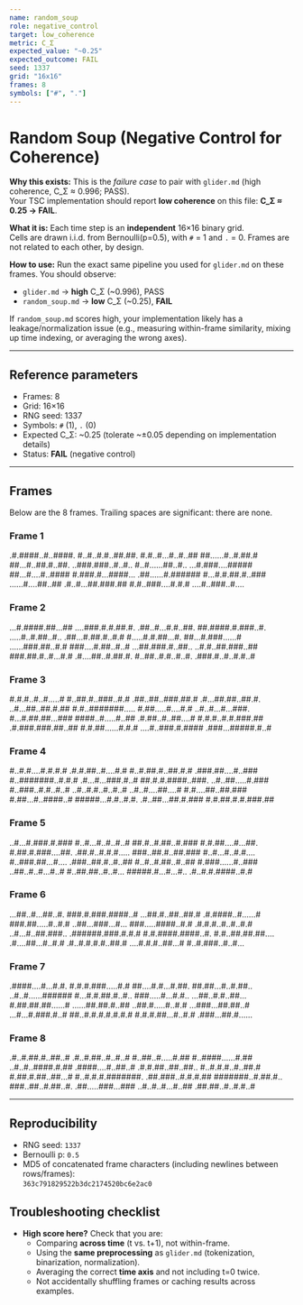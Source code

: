 ```yaml
---
name: random_soup
role: negative_control
target: low_coherence
metric: C_Σ
expected_value: "~0.25"
expected_outcome: FAIL
seed: 1337
grid: "16x16"
frames: 8
symbols: ["#", "."]
---
```


# Random Soup (Negative Control for Coherence)

**Why this exists:** This is the *failure case* to pair with `glider.md` (high coherence, C_Σ ≈ 0.996; PASS).  
Your TSC implementation should report **low coherence** on this file: **C_Σ ≈ 0.25 → FAIL**.

**What it is:** Each time step is an **independent** 16×16 binary grid.  
Cells are drawn i.i.d. from Bernoulli(p=0.5), with `#` = 1 and `.` = 0. Frames are not related to each other, by design.

**How to use:** Run the exact same pipeline you used for `glider.md` on these frames.
You should observe:
- `glider.md` → **high** C_Σ (~0.996), PASS
- `random_soup.md` → **low** C_Σ (~0.25), **FAIL**

If `random_soup.md` scores high, your implementation likely has a leakage/normalization issue
(e.g., measuring within-frame similarity, mixing up time indexing, or averaging the wrong axes).

---
## Reference parameters
- Frames: 8
- Grid: 16×16
- RNG seed: 1337
- Symbols: `#` (1), `.` (0)
- Expected C_Σ: ~0.25 (tolerate ~±0.05 depending on implementation details)
- Status: **FAIL** (negative control)

---
## Frames

Below are the 8 frames. Trailing spaces are significant: there are none.

### Frame 1

.#.####..#..####.
#..#..#.#..##.##.
#.#..#...#..#..##
##......#..#.##.#
##...#..##.#..##.
..###.###..#..#..
#..#......##..#..
...#.###....#####
##...#....#..####
#.###.#...####...
.##......#.######
#...#.#.##.#..###
......#....##..##
.#..#...##.###.##
#.#..###....#.#.#
....#..###..#....

### Frame 2

...#.####.##...##
....###.#.#.##.#.
.##..#...#.#..##.
##.####.#.###..#.
.....#..#.##..#..
.##...#.##.#..#.#
#.....#.#.##...#.
##...#.###......#
......###.##..#.#
###....#.##..#..#
...##.###.#..##..
..#.#..##.###..##
###.##.#..#...#.#
.#....##..#.##.#.
#..##..#.#..#..#.
.###.#..#..#.#..#

### Frame 3

#.#.#..#..#.....#
#..##.#..###..#.#
.##..##..###.##.#
.#...##.##..##.#.
..#...##..##.#.##
#.#..#######.....
#.##.....#....#.#
..#..#...#...###.
#...#.##.##...###
####..#.....#..##
.#.##..#..##....#
#.#.#..#.#.###.##
.#.###.###.##..##
#.#.##......#.#.#
....#..###.#.####
.###...#####.#..#

### Frame 4

#..#.#....#.#.#.#
.#.#.##..#....#.#
#..#.##.#..##.#.#
.###.##....#..###
#..#######..#.#.#
.#...#...###.#..#
##.#.#.####..###.
..#..##.....#.###
#..###..#.#..#..#
..#..#.#..#..#..#
..#..#....##....#
#.#....##..##.###
#.##...#..####..#
#####...#.#..#.#.
.#..##...##.#.###
#.#.##.#.#.###.##

### Frame 5

..#...#.###.#.###
#..#...#..#..#..#
##.#..#.##..#.###
#.#.##....#...##.
#.##.#.###....##.
.##.#..#.#.#.....
###..##.#..##.###
#..#...#..#.#....
#..###.##...#....
.###..##.#..#..##
#..#..#.##..#..##
#.###......#..###
..##..#..#...#..#
#..##.##..#..#...
#####.#...#...#..
.#..#.#.####..#.#

### Frame 6

...##..#...##..#.
###.#.###.####..#
...##.#..##..##.#
.#.####..#......#
###.##.....#..#.#
..##...###...#...
###.....####..#.#
.#.#.#..#..#..#.#
..#...#..##.###..
.######.###.#.#.#
#.#.####.####..#.
#.#..##.##.##....
.#....##...#..#.#
.#..#.#.#.#..##.#
....#.#.#..##...#
#..#.###..#..#...

### Frame 7

.####....#...#.#.
#.#.#.###.....#.#
##....#.#...#.##.
##.##...#..#.##..
..#..#......######
#...#.#.##.#..#..
###.....#...#.#..
...##..#.#..##...
#.##.##.##......#
......##.##.#..##
..##.#.....#..#.#
...###...##.##..#
...#...#.###.#..#
##..#.#.#.#.#.#.#
#.#.#.##...#..#.#
.###...##.#......

### Frame 8

.#..#.##.#..##..#
.#..#.##..#..#..#
#..##..#.....#.##
#..####......#.##
..#..#..####.#.##
.####....#..##..#
.#.#.##..##..##..
#..#.#.#..#..##.#
#.##.#.##..##...#
#..#.#.#.#######.
.##.###..#.#.#.##
#######..#.##.#..
###..##..#.##..#.
.##.....###...###
..#..#..#...#..##
.##.##..#..#.#..#

---
## Reproducibility

- RNG seed: `1337`  
- Bernoulli p: `0.5`  
- MD5 of concatenated frame characters (including newlines between rows/frames):  
  `363c791829522b3dc2174520bc6e2ac0`

## Troubleshooting checklist

- **High score here?** Check that you are:
  - Comparing **across time** (t vs. t+1), not within-frame.
  - Using the **same preprocessing** as `glider.md` (tokenization, binarization, normalization).
  - Averaging the correct **time axis** and not including t=0 twice.
  - Not accidentally shuffling frames or caching results across examples.
